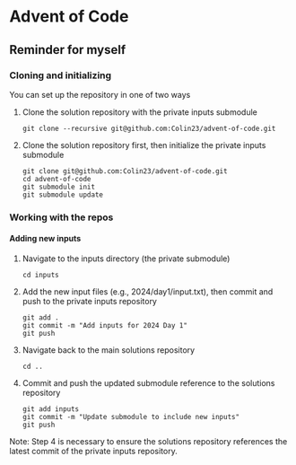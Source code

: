 # Advent of Code
## Reminder for myself
### Cloning and initializing
You can set up the repository in one of two ways
1. Clone the solution repository with the private inputs submodule
    ```shell
    git clone --recursive git@github.com:Colin23/advent-of-code.git
    ```
2. Clone the solution repository first, then initialize the private inputs submodule
    ```shell
    git clone git@github.com:Colin23/advent-of-code.git
    cd advent-of-code
    git submodule init
    git submodule update
    ```
### Working with the repos
#### Adding new inputs
1. Navigate to the inputs directory (the private submodule)
   ```shell
   cd inputs
   ```
2. Add the new input files (e.g., 2024/day1/input.txt), then commit and push to the private inputs repository
   ```shell
   git add .
   git commit -m "Add inputs for 2024 Day 1"
   git push
   ```
3. Navigate back to the main solutions repository
   ```shell
   cd ..
   ```
4. Commit and push the updated submodule reference to the solutions repository
   ```shell
   git add inputs
   git commit -m "Update submodule to include new inputs"
   git push
   ```

Note: Step 4 is necessary to ensure the solutions repository references the latest commit of the private inputs repository.
